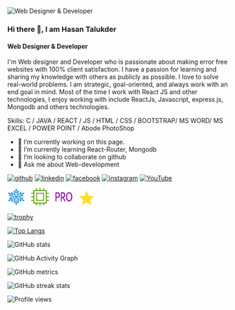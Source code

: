 ![Web Designer & Developer](https://www.linkedin.com/in/hasan-talukder-403021258/overlay/background-image/)
### Hi there 👋, I am Hasan Talukder
#### Web Designer & Developer


I'm Web designer and Developer who is passionate about making error 
free websites with 100% client satisfaction. I have a passion for learning and sharing my knowledge with others as publicly as possible. I love to solve real-world problems. I am strategic, goal-oriented, and always work with an end goal in mind. Most of the time  I work with React JS and other technologies, I enjoy working with include ReactJs, Javascript, express js, Mongodb and others technologies.

Skills: C / JAVA / REACT / JS / HTML / CSS / BOOTSTRAP/ MS WORD/ MS EXCEL / POWER POINT / Abode PhotoShop 

- 🔭 I’m currently working on this page. 
- 🌱 I’m currently learning React-Router, Mongodb 
- 👯 I’m looking to collaborate on github 
- 💬 Ask me about Web-development 


[<img src='https://cdn.jsdelivr.net/npm/simple-icons@3.0.1/icons/github.svg' alt='github' height='40'>](https://github.com/HasanTalukderictian)  [<img src='https://cdn.jsdelivr.net/npm/simple-icons@3.0.1/icons/linkedin.svg' alt='linkedin' height='40'>](https://www.linkedin.com/in/https://www.linkedin.com/in/hasan-talukder-403021258//)  [<img src='https://cdn.jsdelivr.net/npm/simple-icons@3.0.1/icons/facebook.svg' alt='facebook' height='40'>](https://www.facebook.com/https://www.facebook.com/hasan.talukder.77312477)  [<img src='https://cdn.jsdelivr.net/npm/simple-icons@3.0.1/icons/instagram.svg' alt='instagram' height='40'>](https://www.instagram.com/https://l.facebook.com/l.php?u=https%3A%2F%2Finstagram.com%2Fhasan___talukder%3Futm_source%3Dqr%26igshid%3DMzNlNGNkZWQ4Mg%253D%253D%26fbclid%3DIwAR0diQTWwKiHr5Rgy20To_MvKGK-vX7VQYq-xmDLg0cF1nB2d-DbGNYJIGo&h=AT3hIPhnhVkLN-tq9fSgsEygfhUvHBk4ZG_T-vnkEsx0vb2cMpfpXhtx9Bue7wRnSS_Xvk_O11It5Vlj2bhb25KVjJAnfmU0tty6UYtPcAXPrhPixo3zNvgM19enDT2epPJlKw/)  [<img src='https://cdn.jsdelivr.net/npm/simple-icons@3.0.1/icons/youtube.svg' alt='YouTube' height='40'>](https://www.youtube.com/channel/https://www.youtube.com/@busycoder8650)  

<a href='https://archiveprogram.github.com/'><img src='https://raw.githubusercontent.com/acervenky/animated-github-badges/master/assets/acbadge.gif' width='40' height='40'></a> <a href='https://docs.github.com/en/developers'><img src='https://raw.githubusercontent.com/acervenky/animated-github-badges/master/assets/devbadge.gif' width='40' height='40'></a> <a href='https://github.com/pricing'><img src='https://raw.githubusercontent.com/acervenky/animated-github-badges/master/assets/pro.gif' width='40' height='40'></a> <a href='https://stars.github.com/'><img src='https://raw.githubusercontent.com/acervenky/animated-github-badges/master/assets/starbadge.gif' width='35' height='35'></a> 

[![trophy](https://github-profile-trophy.vercel.app/?username=HasanTalukderictian)](https://github.com/ryo-ma/github-profile-trophy)

[![Top Langs](https://github-readme-stats.vercel.app/api/top-langs/?username=HasanTalukderictian)](https://github.com/anuraghazra/github-readme-stats)

![GitHub stats](https://github-readme-stats.vercel.app/api?username=HasanTalukderictian&show_icons=true&count_private=true)  

![GitHub Activity Graph](https://activity-graph.herokuapp.com/graph?username=HasanTalukderictian)  

![GitHub metrics](https://metrics.lecoq.io/HasanTalukderictian)  

![GitHub streak stats](https://streak-stats.demolab.com/?user=HasanTalukderictian)  

![Profile views](https://gpvc.arturio.dev/HasanTalukderictian)  

